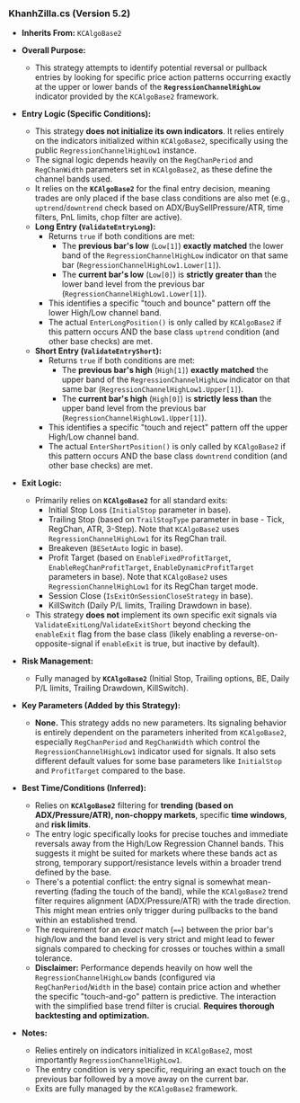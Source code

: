 ### KhanhZilla.cs (Version 5.2)

*   **Inherits From:** `KCAlgoBase2`

*   **Overall Purpose:**
    *   This strategy attempts to identify potential reversal or pullback entries by looking for specific price action patterns occurring exactly at the upper or lower bands of the **`RegressionChannelHighLow`** indicator provided by the `KCAlgoBase2` framework.

*   **Entry Logic (Specific Conditions):**
    *   This strategy **does not initialize its own indicators**. It relies entirely on the indicators initialized within `KCAlgoBase2`, specifically using the public `RegressionChannelHighLow1` instance.
    *   The signal logic depends heavily on the `RegChanPeriod` and `RegChanWidth` parameters set in `KCAlgoBase2`, as these define the channel bands used.
    *   It relies on the **`KCAlgoBase2`** for the final entry decision, meaning trades are only placed if the base class conditions are also met (e.g., `uptrend`/`downtrend` check based on ADX/BuySellPressure/ATR, time filters, PnL limits, chop filter are active).
    *   **Long Entry (`ValidateEntryLong`):**
        *   Returns `true` if both conditions are met:
            *   The **previous bar's low** (`Low[1]`) **exactly matched** the lower band of the `RegressionChannelHighLow` indicator on that same bar (`RegressionChannelHighLow1.Lower[1]`).
            *   The **current bar's low** (`Low[0]`) is **strictly greater than** the lower band level from the previous bar (`RegressionChannelHighLow1.Lower[1]`).
        *   This identifies a specific "touch and bounce" pattern off the lower High/Low channel band.
        *   The actual `EnterLongPosition()` is only called by `KCAlgoBase2` if this pattern occurs AND the base class `uptrend` condition (and other base checks) are met.
    *   **Short Entry (`ValidateEntryShort`):**
        *   Returns `true` if both conditions are met:
            *   The **previous bar's high** (`High[1]`) **exactly matched** the upper band of the `RegressionChannelHighLow` indicator on that same bar (`RegressionChannelHighLow1.Upper[1]`).
            *   The **current bar's high** (`High[0]`) is **strictly less than** the upper band level from the previous bar (`RegressionChannelHighLow1.Upper[1]`).
        *   This identifies a specific "touch and reject" pattern off the upper High/Low channel band.
        *   The actual `EnterShortPosition()` is only called by `KCAlgoBase2` if this pattern occurs AND the base class `downtrend` condition (and other base checks) are met.

*   **Exit Logic:**
    *   Primarily relies on **`KCAlgoBase2`** for all standard exits:
        *   Initial Stop Loss (`InitialStop` parameter in base).
        *   Trailing Stop (based on `TrailStopType` parameter in base - Tick, RegChan, ATR, 3-Step). Note that `KCAlgoBase2` uses `RegressionChannelHighLow1` for its RegChan trail.
        *   Breakeven (`BESetAuto` logic in base).
        *   Profit Target (based on `EnableFixedProfitTarget`, `EnableRegChanProfitTarget`, `EnableDynamicProfitTarget` parameters in base). Note that `KCAlgoBase2` uses `RegressionChannelHighLow1` for its RegChan target mode.
        *   Session Close (`IsExitOnSessionCloseStrategy` in base).
        *   KillSwitch (Daily P/L limits, Trailing Drawdown in base).
    *   This strategy **does not** implement its own specific exit signals via `ValidateExitLong`/`ValidateExitShort` beyond checking the `enableExit` flag from the base class (likely enabling a reverse-on-opposite-signal if `enableExit` is true, but inactive by default).

*   **Risk Management:**
    *   Fully managed by **`KCAlgoBase2`** (Initial Stop, Trailing options, BE, Daily P/L limits, Trailing Drawdown, KillSwitch).

*   **Key Parameters (Added by this Strategy):**
    *   **None.** This strategy adds no new parameters. Its signaling behavior is entirely dependent on the parameters inherited from `KCAlgoBase2`, especially `RegChanPeriod` and `RegChanWidth` which control the `RegressionChannelHighLow1` indicator used for signals. It also sets different default values for some base parameters like `InitialStop` and `ProfitTarget` compared to the base.

*   **Best Time/Conditions (Inferred):**
    *   Relies on **`KCAlgoBase2`** filtering for **trending (based on ADX/Pressure/ATR), non-choppy markets**, specific **time windows**, and **risk limits**.
    *   The entry logic specifically looks for precise touches and immediate reversals away from the High/Low Regression Channel bands. This suggests it might be suited for markets where these bands act as strong, temporary support/resistance levels within a broader trend defined by the base.
    *   There's a potential conflict: the entry signal is somewhat mean-reverting (fading the touch of the band), while the `KCAlgoBase2` trend filter requires alignment (ADX/Pressure/ATR) with the trade direction. This might mean entries only trigger during pullbacks to the band within an established trend.
    *   The requirement for an *exact* match (`==`) between the prior bar's high/low and the band level is very strict and might lead to fewer signals compared to checking for crosses or touches within a small tolerance.
    *   **Disclaimer:** Performance depends heavily on how well the `RegressionChannelHighLow` bands (configured via `RegChanPeriod`/`Width` in the base) contain price action and whether the specific "touch-and-go" pattern is predictive. The interaction with the simplified base trend filter is crucial. **Requires thorough backtesting and optimization.**

*   **Notes:**
    *   Relies entirely on indicators initialized in `KCAlgoBase2`, most importantly `RegressionChannelHighLow1`.
    *   The entry condition is very specific, requiring an exact touch on the previous bar followed by a move away on the current bar.
    *   Exits are fully managed by the `KCAlgoBase2` framework.
